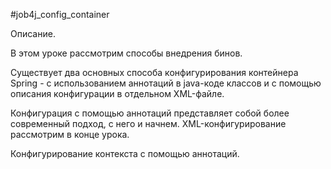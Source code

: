 #job4j_config_container

Описание.

В этом уроке рассмотрим способы внедрения бинов.

Существует два основных способа конфигурирования контейнера Spring - с использованием аннотаций в java-коде классов и с помощью описания конфигурации в отдельном XML-файле.

Конфигурация с помощью аннотаций представляет собой более современный подход, с него и начнем. XML-конфигурирование рассмотрим в конце урока.

Конфигурирование контекста с помощью аннотаций.